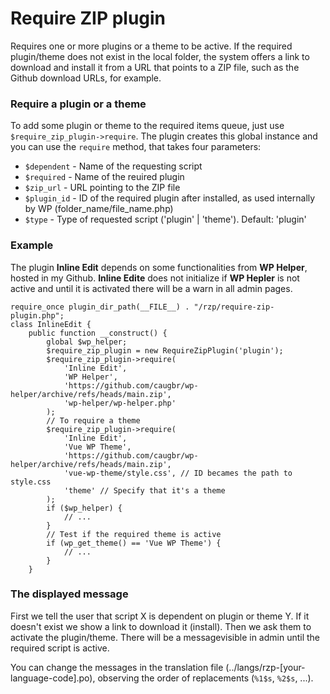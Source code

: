 ﻿# Require ZIP plugin
Requires one or more plugins or a theme to be active. If the required plugin/theme does not exist in the local folder, the system offers a link to download and install it from a URL that points to a ZIP file, such as the Github download URLs, for example.

### Require a plugin or a theme
To add some plugin or theme to the required items queue, just use `$require_zip_plugin->require`. The plugin creates this global instance and you can use the `require` method, that takes four parameters:

- `$dependent` - Name of the requesting script
- `$required` - Name of the reuired plugin
- `$zip_url` - URL pointing to the ZIP file
- `$plugin_id` - ID of the required plugin after installed, as used internally by WP (folder_name/file_name.php)
- `$type` - Type of requested script ('plugin' | 'theme'). Default: 'plugin'

### Example
The plugin **Inline Edit** depends on some functionalities from **WP Helper**, hosted in my Github. **Inline Edite** does not initialize if **WP Hepler** is not active and until it is activated there will be a warn in all admin pages.

    require_once plugin_dir_path(__FILE__) . "/rzp/require-zip-plugin.php";
    class InlineEdit {
        public function __construct() {
            global $wp_helper;
            $require_zip_plugin = new RequireZipPlugin('plugin');
            $require_zip_plugin->require(
                'Inline Edit', 
                'WP Helper', 
                'https://github.com/caugbr/wp-helper/archive/refs/heads/main.zip', 
                'wp-helper/wp-helper.php'
            );
            // To require a theme
            $require_zip_plugin->require(
                'Inline Edit', 
                'Vue WP Theme', 
                'https://github.com/caugbr/wp-helper/archive/refs/heads/main.zip', 
                'vue-wp-theme/style.css', // ID becames the path to style.css
                'theme' // Specify that it's a theme
            );
            if ($wp_helper) {
                // ...
            }
            // Test if the required theme is active
            if (wp_get_theme() == 'Vue WP Theme') {
                // ...
            }
        }

### The displayed message
First we tell the user that script X is dependent on plugin or theme Y. If it doesn't exist we show a link to download it (install). Then we ask them to activate the plugin/theme. There will be a messagevisible in admin  until the required script is active.

You can change the messages in the translation file (../langs/rzp-[your-language-code].po), observing the order of replacements (`%1$s`, `%2$s`, ...).
